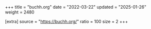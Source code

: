+++
title = "buchh.org"
date = "2022-03-22"
updated = "2025-01-26"
weight = 2480

[extra]
source = "https://buchh.org/"
ratio = 100
size = 2
+++
